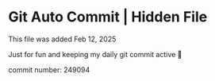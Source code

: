 # Git Auto Commit | Hidden File

This file was added Feb 12, 2025

Just for fun and keeping my daily git commit active 🤪

commit number: 249094

